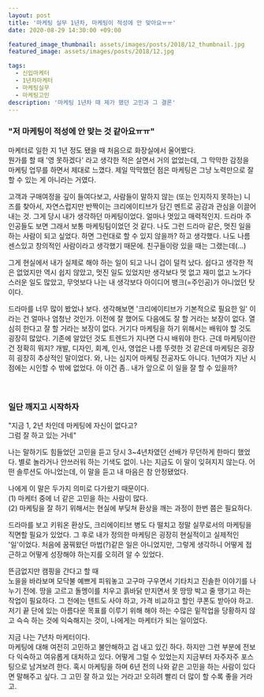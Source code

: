 ```yaml
---
layout: post
title: '마케팅 실무 1년차, 마케팅이 적성에 안 맞아요ㅠㅠ'
date: 2020-08-29 14:30:00 +09:00

featured_image_thumbnail: assets/images/posts/2018/12_thumbnail.jpg
featured_image: assets/images/posts/2018/12.jpg

tags:
  - 신입마케터
  - 1년차마케터
  - 마케팅실무
  - 마케팅고민
description: '마케팅 1년차 때 제가 했던 고민과 그 결론'
---
```


### "저 마케팅이 적성에 안 맞는 것 같아요ㅠㅠ"

마케터로 일한 지 1년 정도 됐을 때 처음으로 화장실에서 울어봤다.  
뭔가를 할 때 '영 못하겠다' 라고 생각한 적은 살면서 거의 없었는데, 그 막막한 감정을 마케팅 업무를 하면서 제대로 느꼈다. 제일 막막했던 점은 마케팅은 그냥 노력만으로 잘 할 수 있는 게 아니라는 거였다.

고객과 구매여정을 깊이 들여다보고, 사람들이 말하지 않는 (또는 인지하지 못하는) 니즈를 찾아서, 자연스럽지만 반짝이는 크리에이티브가 담긴 멘트로 공감과 관심을 이끌어내는 것.
그게 당시 내가 생각하던 마케팅이었다. 얼마나 멋있고 매력적인지. 드라마 주인공들도 보면 그래서 보통 마케팅팀이었던 것 같다. 나도 그런 드라마 같은, 멋진 일을 하는 사람이 되고 싶었다. 하면 그런대로 할 수 있지 않을까? 하고 생각했다. 나도 나름 센스있고 창의적인 사람이라고 생각했기 때문에. 친구들이랑 있을 때는 그랬는데(...)

그게 현실에서 내가 실제로 해야 하는 일이 되고 나니 겁이 덜컥 났다. 쉽다고 생각한 적은 없었지만 역시 쉽지 않았고, 멋진 일도 있었지만 생각보다 멋 없고 재미 없고 노가다스러운 일도 많았고, 무엇보다 나는 내 생각보다 아이디어 뱅크(=주인공)가 아니었던 탓이다.

드라마를 너무 많이 봤었나 보다. 생각해보면 '크리에이티브가 기본적으로 필요한 일' 이라는 건 얼마나 엄청난 것인가. 이전에 잘 했어도 다음에도 잘 할 거라는 보장이 없다. 열심히 한다고 잘 할 거라는 보장이 없다. 거기다 마케팅을 하기 위해서는 배워야 할 것도 굉장히 많았다. 기존에 알았던 것도 트렌드가 지나면 다시 배워야 한다. 근데 마케팅이란 건 정확히 뭐지? 개발, 디자인, 회계, 인사, 영업은 나름 뚜렷한 것 같은데 마케팅은 굉장히 굉장히 추상적인 말이었다. 와, 나는 심지어 마케팅 전공자도 아니다. 1년여가 지난 시점에는 시인할 수 밖에 없었다. 아 이건 좀..
내가 앞으로 이 일을 잘 할 수 있을까?
<br/>
<br/>
<br/>

### 일단 깨지고 시작하자

"지금 1, 2년 차인데 마케팅에 자신이 없다고?  
그럼 잘 하고 있는 거네"

나는 말하기도 힘들었던 고민을 듣고 당시 3~4년차였던 선배가 무던하게 한마디 했었다.
별로 놀라거나 안쓰러워 하는 기색도 없이. 나는 지금도 이 말이 잊혀지지 않는다. 어떤 솔루션도 아니었는데, 이 말을 듣고 내 마음은 참 안정됐었다.

나에게 이 말은 두가지 의미로 다가왔기 때문이다.  
(1) 마케터 중에 너 같은 고민을 하는 사람이 많다.  
(2) 마케팅을 잘 하기 위해서는 현실에 부딪쳐 환상을 깨는 과정이 한번 쯤은 필요하다.  

드라마를 보고 키워온 환상도, 크리에이티브 병도 다 떨치고 정말 실무로서의 마케팅을 직면할 필요가 있었다.
그 후로 내가 정의한 마케팅은 굉장히 현실적이고 실제적인 '일'이었다. 처음에 꿈꿔왔던 마법(?)같은 일은 아니었지만, 그렇게 생각하니 어떻게 접근하고 어떻게 성장해야 하는지를 오히려 알 수 있었다.

뜬금없지만 캠핑을 간다고 할 때  
노을을 바라보며 모닥불 예쁘게 피워놓고 고구마 구우면서 기타치고 진솔한 이야기를 나누기 전에.
땅을 고르고 돌멩이를 치우고 흙바닭 만지면서 못 땅땅 박고 줄 땡기고 하는 작업이 필요하다. 그 전에는 텐트도 사야 하고, 가격 비교하고 할인 쿠폰도 받아야 하고. 저기 끝 단에 있는 아름다운 목표를 이루기 위해 해야 하는 수많은 밑작업을 당황하지 않고 슥슥 하는 것에 익숙해지는 것이, 나에게는 마케터가 되는 일이었다.

지금 나는 7년차 마케터이다.  
마케팅에 대해 여전히 고민하고 불안해하고 겁 내고 있긴 하다. 하지만 그런 부분에 전보다 익숙하고 여유롭게 대처하고 있다. 어떻게 그럴 수 있었는지 지금부터 자주자주 포스팅으로 남겨보려 한다.
혹시 마케팅을 하며 6년 전의 나와 같은 고민을 하는 사람이 있다면 말해주고 싶다.
그 고민 잘 하고 있는 거라고! 오히려 빨리 더 많이 할 수록 좋을 거라고.
